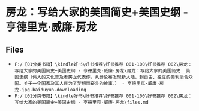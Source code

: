 # 房龙：写给大家的美国简史+美国史纲 - 亨德里克·威廉·房龙

## Files

- `F:/【01分类书籍】\kindle好书\好书推荐\好书推荐 001-100\好书推荐 002\房龙：写给大家的美国简史+美国史纲 - 亨德里克·威廉·房龙\房龙：写给大家的美国简史 _美国史纲（伟大的文化普及者房龙代表作。从哥伦布发现新大陆，到自由、独立的美利坚合众国。关于一个国家及其人民为了梦想而奋斗的故事。） - 亨德里克·威廉·房龙.jpg.baiduyun.downloading`
- `F:/【01分类书籍】\kindle好书\好书推荐\好书推荐 001-100\好书推荐 002\房龙：写给大家的美国简史+美国史纲 - 亨德里克·威廉·房龙\files.md`
